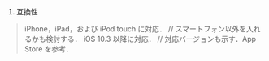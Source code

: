 1. 互換性
> iPhone，iPad，および iPod touch に対応．
// スマートフォン以外を⼊れるかも検討する．
iOS 10.3 以降に対応．
// 対応バージョンも⽰す．App Store を参考． 
